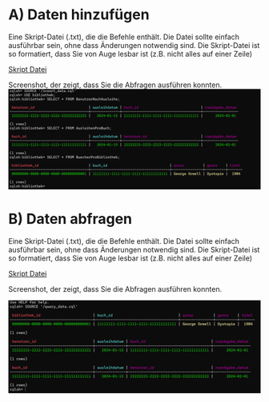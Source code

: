 # A) Daten hinzufügen

Eine Skript-Datei (.txt), die die Befehle enthält. Die Datei sollte einfach ausführbar sein, ohne dass  Änderungen notwendig sind. Die Skript-Datei ist so formatiert, dass Sie von Auge lesbar ist (z.B. nicht alles auf einer Zeile)

[Skript Datei](insert_data.cql)

Screenshot, der zeigt, dass Sie die Abfragen ausführen konnten.
![Screenshot](insertdata.png)

# B) Daten abfragen

Eine Skript-Datei (.txt), die die Befehle enthält. Die Datei sollte einfach ausführbar sein, ohne dass  Änderungen notwendig sind. Die Skript-Datei ist so formatiert, dass Sie von Auge lesbar ist (z.B. nicht alles auf einer Zeile)

[Skript Datei](query_data.cql)

Screenshot, der zeigt, dass Sie die Abfragen ausführen konnten.

![Screenshot](querydata.png)
